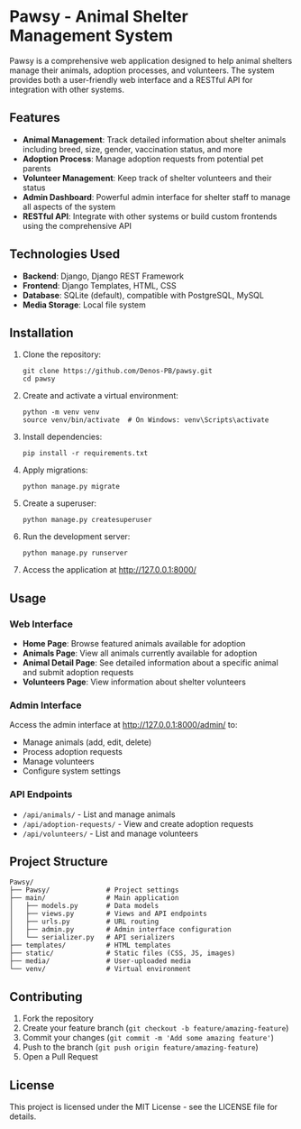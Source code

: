 # Pawsy - Animal Shelter Management System

Pawsy is a comprehensive web application designed to help animal shelters manage their animals, adoption processes, and volunteers. The system provides both a user-friendly web interface and a RESTful API for integration with other systems.

## Features

- **Animal Management**: Track detailed information about shelter animals including breed, size, gender, vaccination status, and more
- **Adoption Process**: Manage adoption requests from potential pet parents
- **Volunteer Management**: Keep track of shelter volunteers and their status
- **Admin Dashboard**: Powerful admin interface for shelter staff to manage all aspects of the system
- **RESTful API**: Integrate with other systems or build custom frontends using the comprehensive API

## Technologies Used

- **Backend**: Django, Django REST Framework
- **Frontend**: Django Templates, HTML, CSS
- **Database**: SQLite (default), compatible with PostgreSQL, MySQL
- **Media Storage**: Local file system

## Installation

1. Clone the repository:
   ```
   git clone https://github.com/Denos-PB/pawsy.git
   cd pawsy
   ```

2. Create and activate a virtual environment:
   ```
   python -m venv venv
   source venv/bin/activate  # On Windows: venv\Scripts\activate
   ```

3. Install dependencies:
   ```
   pip install -r requirements.txt
   ```

4. Apply migrations:
   ```
   python manage.py migrate
   ```

5. Create a superuser:
   ```
   python manage.py createsuperuser
   ```

6. Run the development server:
   ```
   python manage.py runserver
   ```

7. Access the application at http://127.0.0.1:8000/

## Usage

### Web Interface

- **Home Page**: Browse featured animals available for adoption
- **Animals Page**: View all animals currently available for adoption
- **Animal Detail Page**: See detailed information about a specific animal and submit adoption requests
- **Volunteers Page**: View information about shelter volunteers

### Admin Interface

Access the admin interface at http://127.0.0.1:8000/admin/ to:
- Manage animals (add, edit, delete)
- Process adoption requests
- Manage volunteers
- Configure system settings

### API Endpoints

- `/api/animals/` - List and manage animals
- `/api/adoption-requests/` - View and create adoption requests
- `/api/volunteers/` - List and manage volunteers

## Project Structure

```
Pawsy/
├── Pawsy/              # Project settings
├── main/               # Main application
│   ├── models.py       # Data models
│   ├── views.py        # Views and API endpoints
│   ├── urls.py         # URL routing
│   ├── admin.py        # Admin interface configuration
│   └── serializer.py   # API serializers
├── templates/          # HTML templates
├── static/             # Static files (CSS, JS, images)
├── media/              # User-uploaded media
└── venv/               # Virtual environment
```

## Contributing

1. Fork the repository
2. Create your feature branch (`git checkout -b feature/amazing-feature`)
3. Commit your changes (`git commit -m 'Add some amazing feature'`)
4. Push to the branch (`git push origin feature/amazing-feature`)
5. Open a Pull Request

## License

This project is licensed under the MIT License - see the LICENSE file for details.
